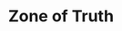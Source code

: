 ---
title: "Zone of Truth"
permalink: /spells/zone-of-truth/
tags:
  - Spell
  - 2nd Level
  - Enchantment
available_for:
  - Bard
  - Cleric
  - Paladin
level: "2nd Level"
school: "Enchantment"
range: "60 ft"
area: "15 ft"
shape: "Sphere"
comp:
  - V
  - S
duration: "10 Minutes"
description: |
  You create a magical zone that guards against deception in a 15-foot-radius sphere centered on a point of your choice within range. Until the spell ends, a creature that enters the spell's area for the first time on a turn or starts its turn there must make a Charisma saving throw. On a failed save, a creature can't speak a deliberate lie while in the radius. You know whether each creature succeeds or fails on its saving throw.

  An affected creature is aware of the spell and can thus avoid answering questions to which it would normally respond with a lie. Such a creature can remain evasive in its answers as long as it remains within the boundaries of the truth.
excerpt: "You create a magical zone that guards against deception in a 15-foot-radius sphere centered on a point of your choice within range."
source: "Basic Rules"
---